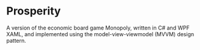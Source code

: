 # Prosperity
A version of the economic board game Monopoly, written in C# and WPF XAML, and implemented using the model-view-viewmodel (MVVM) design pattern.
